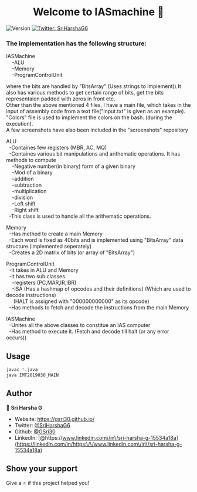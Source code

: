 <h1 align="center">Welcome to IASmachine 👋</h1>
<p>
  <img alt="Version" src="https://img.shields.io/badge/version-1.0-blue.svg?cacheSeconds=2592000" />
  <a href="https://twitter.com/SriHarshaG6" target="_blank">
    <img alt="Twitter: SriHarshaG6" src="https://img.shields.io/twitter/follow/SriHarshaG6.svg?style=social" />
  </a>
</p>

### The implementation has the following structure:

IASMachine  
    &nbsp;&nbsp;&nbsp;&nbsp;-ALU  
    &nbsp;&nbsp;&nbsp;&nbsp;-Memory  
    &nbsp;&nbsp;&nbsp;&nbsp;-ProgramControlUnit  

where the bits are handled by "BitsArray" (Uses strings to implement)\ 
It also has various methods to get certain range of bits, get the bits representaion padded with zeros in front etc.\
Other than the above mentioned 4 files, I have a main file, which takes in the input of assembly code from a text file("input.txt" is given as an example).\
"Colors" file is used to implement the colors on the bash. (during the execution).\
A few screenshots have also been included in the "screenshots" repository


ALU\
    &nbsp;&nbsp;-Containes few registers (MBR, AC, MQ)\
    &nbsp;&nbsp;-Containes various bit manipulations and arithematic operations. It has methods to compute\
        &nbsp;&nbsp;&nbsp;&nbsp;-Negative number(in binary) form of a given binary\
        &nbsp;&nbsp;&nbsp;&nbsp;-Mod of a binary\
        &nbsp;&nbsp;&nbsp;&nbsp;-addition\
        &nbsp;&nbsp;&nbsp;&nbsp;-subtraction\
        &nbsp;&nbsp;&nbsp;&nbsp;-multiplication\
        &nbsp;&nbsp;&nbsp;&nbsp;-division\
        &nbsp;&nbsp;&nbsp;&nbsp;-Left shift\
        &nbsp;&nbsp;&nbsp;&nbsp;-Right shift\
    &nbsp;&nbsp;-This class is used to handle all the arithematic operations.


Memory\
    &nbsp;&nbsp;-Has method to create a main Memory\
    &nbsp;&nbsp;-Each word is fixed as 40bits and is implemented using "BitsArray" data structure.(implemented seperately)\
    &nbsp;&nbsp;-Creates a 2D matrix of bits (or array of "BitsArray")


ProgramControlUnit\
    &nbsp;&nbsp;-It takes in ALU and Memory\
    &nbsp;&nbsp;-It has two sub classes\
        &nbsp;&nbsp;&nbsp;&nbsp;-registers (PC,MAR,IR,IBR)\
        &nbsp;&nbsp;&nbsp;&nbsp;-ISA (Has a hashmap of opcodes and their definitions) (Which are used to decode instructions)\
           &nbsp;&nbsp;&nbsp;&nbsp; (HALT is assigned with "000000000000" as its opcode)\
   &nbsp;&nbsp;-Has methods to fetch and decode the instructions from the main Memory


IASMachine\
    &nbsp;&nbsp;-Unites all the above classes to constitue an IAS computer\
    &nbsp;&nbsp;-Has method to execute it. (Fetch and decode till halt (or any error occurs))

## Usage

```sh
javac *.java
java IMT2019030_MAIN
```

## Author

👤 **Sri Harsha G**

* Website: https://gsri30.github.io/
* Twitter: [@SriHarshaG6](https://twitter.com/SriHarshaG6)
* Github: [@GSri30](https://github.com/GSri30)
* LinkedIn: [@https:\/\/www.linkedin.com\/in\/sri-harsha-g-15534a18a](https://linkedin.com/in/https:\/\/www.linkedin.com\/in\/sri-harsha-g-15534a18a)

## Show your support

Give a ⭐️ if this project helped you!
